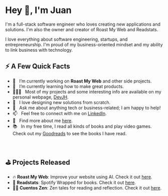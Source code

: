 # Hey 👋, I'm Juan

I'm a full-stack software engineer who loves creating new applications and solutions. I'm also the owner and creator of Roast My Web and Readstats.

I love everything about software engineering, startups, and entrepreneurship. I'm proud of my business-oriented mindset and my ability to link business with technology.

## ⚡️ A Few Quick Facts
- 🔭 &nbsp; I’m currently working on **Roast My Web** and other side projects.
- 🌱 &nbsp; I’m currently learning how to make great products.
- 👨🏻‍💻 &nbsp; Most of my projects and some interesting info are available on my personal webpage, [DevJH](https://www.devjh.com/).
- 🎨 &nbsp; I love designing new solutions from scratch.
- 💬 &nbsp; Ask me about anything tech or business-related; I am happy to help!
- 📫 &nbsp; Feel free to connect with me on [LinkedIn](https://www.linkedin.com/in/juan-hernandez-sanchez/).
- 📝 &nbsp; Find more about me [here](https://www.devjh.com/about).
- 📚 &nbsp; In my free time, I read all kinds of books and play video games. Check out my [Goodreads](https://www.goodreads.com/user/show/87370928-j700070) to see the books I have read.

<br>

## ⛳️ Projects Released
- 🔥 **Roast My Web**: Improve your website using AI. Check it out [here](https://www.roastmyweb.com/).
- 📖 **Readstats**: Spotify Wrapped for books. Check it out [here](https://www.readstats.com/).
- 🧘‍♀️ **Cuentos Zen**: Zen tales for reading and reflection. Check it out [here](https://www.cuentos-zen.com/).
